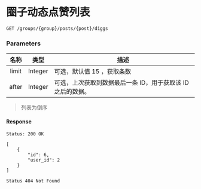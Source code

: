 # 圈子动态点赞列表

```
GET /groups/{group}/posts/{post}/diggs
```

### Parameters

| 名称 | 类型 | 描述 |
|:----:|:----:|----|
| limit | Integer | 可选，默认值 15 ，获取条数 |
| after | Integer | 可选，上次获取到数据最后一条 ID，用于获取该 ID 之后的数据。 |

> 列表为倒序

#### Response

```
Status: 200 OK
```
```json5
[
    {
        "id": 6,
        "user_id": 2
    }
]
```
```
Status 404 Not Found
```
